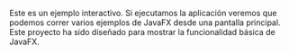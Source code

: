 Este es un ejemplo interactivo. Si ejecutamos la aplicación veremos que podemos correr varios ejemplos de JavaFX desde una pantalla principal. Este proyecto ha sido diseñado para mostrar la funcionalidad básica de JavaFX.
